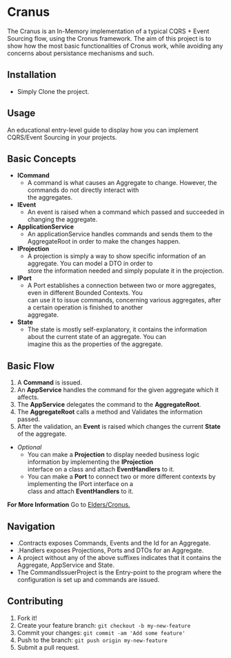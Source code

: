 # Cranus

The Cranus is an In-Memory implementation of a typical CQRS + Event Sourcing flow, using the Cronus framework.
The aim of this project is to show how the most basic functionalities of Cronus work, while avoiding any concerns about persistance mechanisms and such.
## Installation

+ Simply Clone the project.

## Usage

An educational entry-level guide to display how you can implement CQRS/Event Sourcing in your projects. 

## Basic Concepts

+ **ICommand**
  + A command is what causes an Aggregate to change. However, the commands do not directly interact with  
    the aggregates. 
+ **IEvent**
  + An event is raised when a command which passed and succeeded in changing the aggregate.  
+ **ApplicationService**
  + An applicationService handles commands and sends them to the AggregateRoot in order to make the changes happen.
+ **IProjection**
    + A projection is simply a way to show specific information of an aggregate. You can model a DTO in order to  
     store the information needed and simply populate it in the projection.
+ **IPort**
    + A Port establishes a connection between two or more aggregates, even in different Bounded Contexts. You  
     can use it to issue commands, concerning various aggregates, after a certain operation is finished to another  
     aggregate.
+ **State** 
    + The state is mostly self-explanatory, it contains the information about the current state of an aggregate. You can  
      imagine this as the properties of the aggregate.

## Basic Flow 

1. A **Command** is issued.
2. An **AppService** handles the command for the given aggregate which it affects.
3. The **AppService** delegates the command to the **AggregateRoot**.
4. The **AggregateRoot** calls a method and Validates the information passed.
5. After the validation, an **Event** is raised which changes the current **State** of the aggregate.

+ *Optional*
  + You can make a **Projection** to display needed business logic information by implementing the **IProjection**  
    interface on a class and attach **EventHandlers** to it.
  + You can make a **Port** to connect two or more different contexts by implementing the IPort interface on a  
    class and attach **EventHandlers** to it.

**For More Information** Go to [Elders/Cronus.](https://github.com/Elders/Cronus)

## Navigation

+ .Contracts exposes Commands, Events and the Id for an Aggregate.
+ .Handlers exposes Projections, Ports and DTOs for an Aggregate.
+  A project without any of the above suffixes indicates that it contains the Aggregate, AppService and State.
+ The CommandIssuerProject is the Entry-point to the program where the configuration is set up and commands are issued.

## Contributing

1. Fork it!
2. Create your feature branch: `git checkout -b my-new-feature`
3. Commit your changes: `git commit -am 'Add some feature'`
4. Push to the branch: `git push origin my-new-feature`
5. Submit a pull request.
